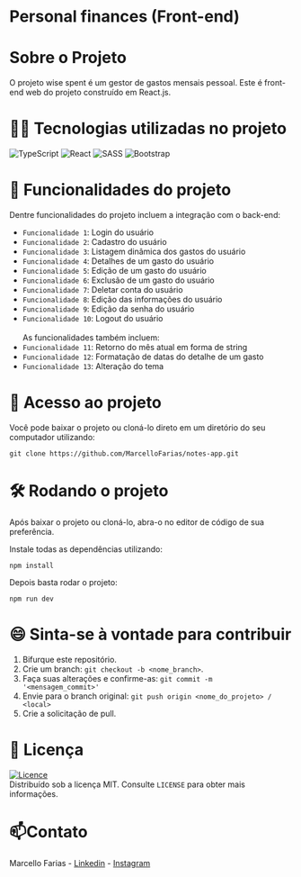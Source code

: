 # Personal finances (Front-end)

# Sobre o Projeto
O projeto wise spent é um gestor de gastos mensais pessoal. Este é front-end web do projeto construído em React.js.

# 👨‍💻 Tecnologias utilizadas no projeto
![TypeScript](https://img.shields.io/badge/typescript-%23007ACC.svg?style=for-the-badge&logo=typescript&logoColor=white)
![React](https://img.shields.io/badge/react-%2320232a.svg?style=for-the-badge&logo=react&logoColor=%2361DAFB)
![SASS](https://img.shields.io/badge/SASS-hotpink.svg?style=for-the-badge&logo=SASS&logoColor=white)
![Bootstrap](https://img.shields.io/badge/bootstrap-%238511FA.svg?style=for-the-badge&logo=bootstrap&logoColor=white)

# 🔨 Funcionalidades do projeto
Dentre funcionalidades do projeto incluem a integração com o back-end:
- `Funcionalidade 1`: Login do usuário
- `Funcionalidade 2`: Cadastro do usuário
- `Funcionalidade 3`: Listagem dinâmica dos gastos do usuário
- `Funcionalidade 4`: Detalhes de um gasto do usuário
- `Funcionalidade 5`: Edição de um gasto do usuário
- `Funcionalidade 6`: Exclusão de um gasto do usuário
- `Funcionalidade 7`: Deletar conta do usuário
- `Funcionalidade 8`: Edição das informações do usuário
- `Funcionalidade 9`: Edição da senha do usuário
- `Funcionalidade 10`: Logout do usuário
<br><br>
As funcionalidades também incluem:
- `Funcionalidade 11`: Retorno do mês atual em forma de string
- `Funcionalidade 12`: Formatação de datas do detalhe de um gasto
- `Funcionalidade 13`: Alteração do tema

# 📂 Acesso ao projeto

Você pode baixar o projeto ou cloná-lo direto em um diretório do seu computador utilizando:
```
git clone https://github.com/MarcelloFarias/notes-app.git
```

# 🛠️ Rodando o projeto

Após baixar o projeto ou cloná-lo, abra-o no editor de código de sua preferência.

Instale todas as dependências utilizando:
```
npm install
```

Depois basta rodar o projeto:
```
npm run dev
```

# 😄 Sinta-se à vontade para contribuir

1. Bifurque este repositório.
2. Crie um branch: `git checkout -b <nome_branch>`.
3. Faça suas alterações e confirme-as: `git commit -m '<mensagem_commit>'`
4. Envie para o branch original: `git push origin <nome_do_projeto> / <local>`
5. Crie a solicitação de pull.

# 📜 Licença

[![Licence](https://img.shields.io/github/license/Ileriayo/markdown-badges?style=for-the-badge)](./LICENSE) <br>
Distribuído sob a licença MIT. Consulte `LICENSE` para obter mais informações.

# 📫Contato

Marcello Farias - [Linkedin](https://www.linkedin.com/in/marcello-rocha-381572231/) - [Instagram](https://www.instagram.com/cello.farias) 
